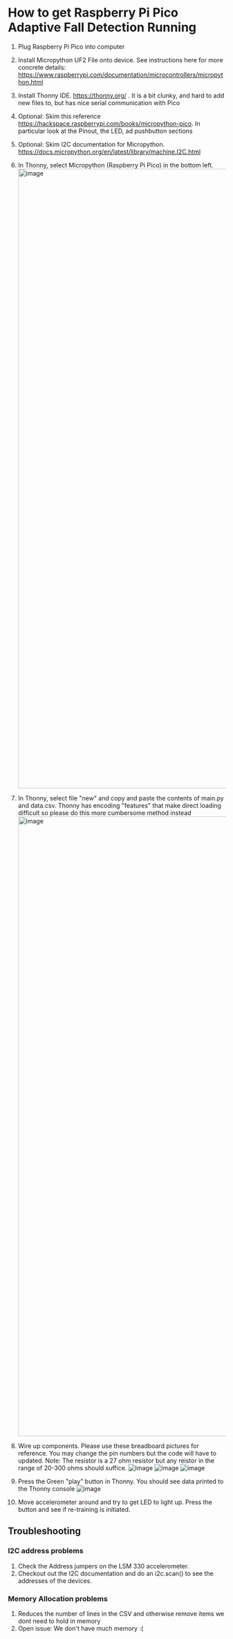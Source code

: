 # How to get Raspberry Pi Pico Adaptive Fall Detection Running

1. Plug Raspberry Pi Pico into computer
2. Install Micropython UF2 File onto device. See instructions here for more concrete details: https://www.raspberrypi.com/documentation/microcontrollers/micropython.html
3. Install Thonny IDE.  https://thonny.org/ . It is a bit clunky, and hard to add new files to, but has nice serial communication with Pico
4. Optional: Skim this reference https://hackspace.raspberrypi.com/books/micropython-pico. In particular look at the Pinout, the LED, ad pushbutton sections
5. Optional: Skim I2C documentation for Micropython. https://docs.micropython.org/en/latest/library/machine.I2C.html
6. In Thonny, select Micropython (Raspberry Pi Pico) in the bottom left. <img width="1433" alt="image" src="https://user-images.githubusercontent.com/54165966/202307653-5ff72d10-8e9e-4ddf-aca6-2aa2b5859eb6.png">
8. In Thonny, select file "new" and copy and paste the contents of main.py and data.csv. Thonny has encoding "features" that make direct loading difficult so please do this more cumbersome method instead <img width="1433" alt="image" src="https://user-images.githubusercontent.com/54165966/202307840-75c85211-aaac-4211-8070-0475d792d4f0.png">
9. Wire up components. Please use these breadboard pictures for reference. You may change the pin numbers but the code will have to updated. Note: The resistor is a 27 ohm resistor but any reistor in the range of 20-300 ohms should suffice.
![image](https://user-images.githubusercontent.com/54165966/202309305-f7aee928-1f49-4073-b093-266fa2b4da4e.png)
![image](https://user-images.githubusercontent.com/54165966/202309397-973adee7-10da-4a1a-9f32-9af1ae29674f.png)
![image](https://user-images.githubusercontent.com/54165966/202309446-9629e6f1-eeba-40de-90a9-f879f50e5940.png)


10. Press the Green "play" button in Thonny. You should see data printed to the Thonny console
![image](https://user-images.githubusercontent.com/54165966/202308230-dcc73c5f-114b-4deb-a246-9921103f1f72.png)

11. Move accelerometer around and try to get LED to light up. Press the button and see if re-training is initiated.


## Troubleshooting

### I2C address problems

1. Check the Address jumpers on the LSM 330 accelerometer.
2. Checkout out the I2C documentation and do an i2c.scan() to see the addresses of the devices.

### Memory Allocation problems
1. Reduces the number of lines in the CSV and otherwise remove items we dont need to hold in memory
2. Open issue: We don't have much memory :(


